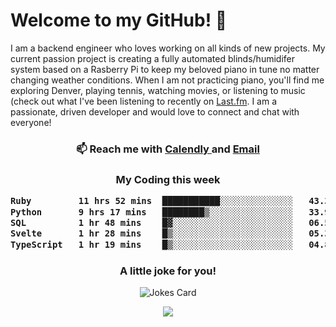 <h1> Welcome to my GitHub! 👋 </h1>


  I am a backend engineer who loves working on all kinds of new projects. My current passion project is creating a fully automated blinds/humidifer system based on a Rasberry Pi to keep my beloved piano in tune no matter changing weather conditions. When I am not practicing piano, you'll find me exploring Denver, playing tennis, watching movies, or listening to music (check out what I've been listening to recently on [Last.fm](https://www.last.fm/user/mballa000). I am a passionate, driven developer and would love to connect and chat with everyone!

<h3 align = "center"> 📫 Reach me with <a href = "https://calendly.com/msbrandt00/30min"> Calendly </a> and <a href="mailto:msbrandt00@gmail.com">Email</a> 
 </h3>


 
<div align = "center"
[![Anurag's GitHub stats](https://github-readme-stats.vercel.app/api?username=mbrandt00)](https://github.com/anuraghazra/github-readme-stats)
          </div>
<h3 align="center">
  My Coding this week
<!--START_SECTION:waka-->

```txt
Ruby         11 hrs 52 mins  ███████████░░░░░░░░░░░░░░   43.37 %
Python       9 hrs 17 mins   ████████▒░░░░░░░░░░░░░░░░   33.93 %
SQL          1 hr 48 mins    █▓░░░░░░░░░░░░░░░░░░░░░░░   06.59 %
Svelte       1 hr 28 mins    █▒░░░░░░░░░░░░░░░░░░░░░░░   05.37 %
TypeScript   1 hr 19 mins    █▒░░░░░░░░░░░░░░░░░░░░░░░   04.84 %
```

<!--END_SECTION:waka-->

### A little joke for you!

![Jokes Card](https://readme-jokes.vercel.app/api?hideBorder)

<a href="https://www.linkedin.com/in/mbrandt00/"><img src="https://img.shields.io/badge/linkedin-%230077B5.svg?&style=for-the-badge&logo=linkedin&logoColor=white" /></a>
